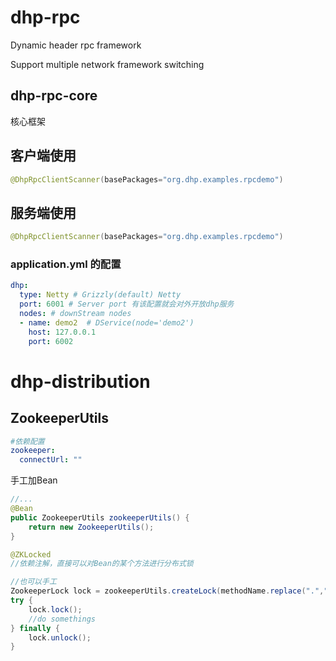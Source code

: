 # dhp-rpc
 Dynamic header rpc framework
 
 Support multiple network framework switching
 
 ## dhp-rpc-core
 核心框架
 
 ## 客户端使用
 
 ```java
@DhpRpcClientScanner(basePackages="org.dhp.examples.rpcdemo")
```

## 服务端使用
```java
@DhpRpcClientScanner(basePackages="org.dhp.examples.rpcdemo")

```

### application.yml 的配置

```yaml
dhp:
  type: Netty # Grizzly(default) Netty 
  port: 6001 # Server port 有该配置就会对外开放dhp服务
  nodes: # downStream nodes
  - name: demo2  # DService(node='demo2')
    host: 127.0.0.1
    port: 6002
```

                          
                          
# dhp-distribution
## ZookeeperUtils
```yaml
#依赖配置
zookeeper:
  connectUrl: ""
```     
手工加Bean
```java
//...
@Bean
public ZookeeperUtils zookeeperUtils() {
    return new ZookeeperUtils();
}
```

```java
@ZKLocked
//依赖注解，直接可以对Bean的某个方法进行分布式锁

//也可以手工
ZookeeperLock lock = zookeeperUtils.createLock(methodName.replace(".","_"));
try {
    lock.lock();
    //do somethings
} finally {
    lock.unlock();
}

```

 
